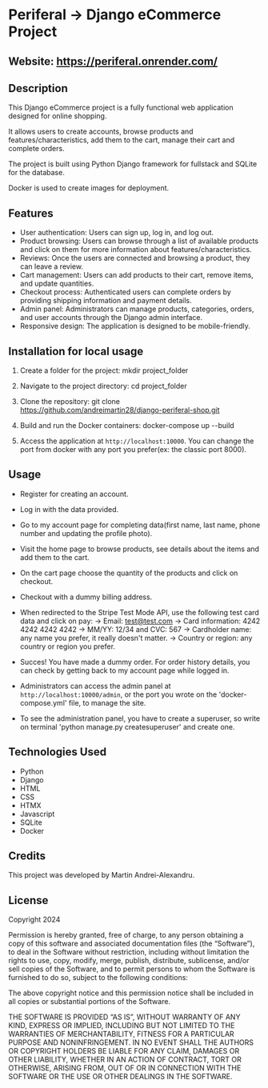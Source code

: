 # Periferal -> Django eCommerce Project

## Website: https://periferal.onrender.com/

## Description

This Django eCommerce project is a fully functional web application designed for online shopping. 

It allows users to create accounts, browse products and features/characteristics, add them to the cart, manage their cart and complete orders. 

The project is built using Python Django framework for fullstack and SQLite for the database. 

Docker is used to create images for deployment.

## Features
- User authentication: Users can sign up, log in, and log out.
- Product browsing: Users can browse through a list of available products and click on them for more information about features/characteristics.
- Reviews: Once the users are connected and browsing a product, they can leave a review.
- Cart management: Users can add products to their cart, remove items, and update quantities.
- Checkout process: Authenticated users can complete orders by providing shipping information and payment details.
- Admin panel: Administrators can manage products, categories, orders, and user accounts through the Django admin interface.
- Responsive design: The application is designed to be mobile-friendly.


## Installation for local usage
1. Create a folder for the project:
mkdir project_folder

2. Navigate to the project directory:
cd project_folder

3. Clone the repository:
git clone https://github.com/andreimartin28/django-periferal-shop.git

4. Build and run the Docker containers:
docker-compose up --build

4. Access the application at `http://localhost:10000`. You can change the port from docker with any port you prefer(ex: the classic port 8000).

## Usage

- Register for creating an account.

- Log in with the data provided.

- Go to my account page for completing data(first name, last name, phone number and updating the profile photo).

- Visit the home page to browse products, see details about the items and add them to the cart.

- On the cart page choose the quantity of the products and click on checkout.

- Checkout with a dummy billing address. 

- When redirected to the Stripe Test Mode API, use the following test card data and click on pay: 
    -> Email: test@test.com
    -> Card information: 4242 4242 4242 4242
    -> MM/YY: 12/34 and CVC: 567
    -> Cardholder name: any name you prefer, it really doesn't matter.
    -> Country or region: any country or region you prefer. 

- Succes! You have made a dummy order. For order history details, you can check by getting back to my account page while logged in.

- Administrators can access the admin panel at `http://localhost:10000/admin`, or the port you wrote on the 'docker-compose.yml' file, to manage the site.

- To see the administration panel, you have to create a superuser, so write on terminal 'python manage.py createsuperuser' and create one.

## Technologies Used

- Python
- Django
- HTML
- CSS
- HTMX
- Javascript
- SQLite
- Docker

## Credits
This project was developed by Martin Andrei-Alexandru.

## License
Copyright 2024

Permission is hereby granted, free of charge, to any person obtaining a copy of this software and associated documentation files (the “Software”), to deal in the Software without restriction, including without limitation the rights to use, copy, modify, merge, publish, distribute, sublicense, and/or sell copies of the Software, and to permit persons to whom the Software is furnished to do so, subject to the following conditions:

The above copyright notice and this permission notice shall be included in all copies or substantial portions of the Software.

THE SOFTWARE IS PROVIDED “AS IS”, WITHOUT WARRANTY OF ANY KIND, EXPRESS OR IMPLIED, INCLUDING BUT NOT LIMITED TO THE WARRANTIES OF MERCHANTABILITY, FITNESS FOR A PARTICULAR PURPOSE AND NONINFRINGEMENT. IN NO EVENT SHALL THE AUTHORS OR COPYRIGHT HOLDERS BE LIABLE FOR ANY CLAIM, DAMAGES OR OTHER LIABILITY, WHETHER IN AN ACTION OF CONTRACT, TORT OR OTHERWISE, ARISING FROM, OUT OF OR IN CONNECTION WITH THE SOFTWARE OR THE USE OR OTHER DEALINGS IN THE SOFTWARE.
